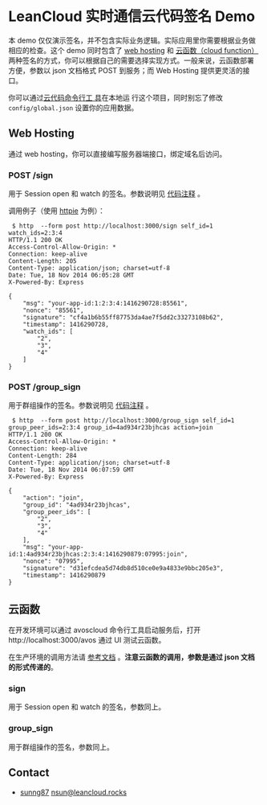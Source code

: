 # LeanCloud 实时通信云代码签名 Demo

本 demo 仅仅演示签名，并不包含实际业务逻辑。实际应用里你需要根据业务做
相应的检查。这个 demo 同时包含了 [web hosting](https://cn.avoscloud.com/docs/cloud_code_guide.html#web-hosting) 和
[云函数（cloud function）](https://cn.avoscloud.com/docs/cloud_code_guide.html#cloud-%E5%87%BD%E6%95%B0)
两种签名的方式，你可以根据自己的需要选择实现方式。一般来说，云函数部署
方便，参数以 json 文档格式 POST 到服务；而 Web Hosting 提供更灵活的接
口。

你可以通过[云代码命令行工
具](https://cn.avoscloud.com/docs/cloud_code_commandline.html)在本地运
行这个项目，同时别忘了修改 `config/global.json` 设置你的应用数据。

## Web Hosting

通过 web hosting，你可以直接编写服务器端接口，绑定域名后访问。

### POST /sign

用于 Session open 和 watch 的签名。参数说明见
[代码注释](https://github.com/leancloud/realtime-messaging-signature-cloudcode/blob/master/cloud/app.js)
。

调用例子（使用 [httpie](http://httpie.org) 为例）：

```
 $ http  --form post http://localhost:3000/sign self_id=1 watch_ids=2:3:4
HTTP/1.1 200 OK
Access-Control-Allow-Origin: *
Connection: keep-alive
Content-Length: 205
Content-Type: application/json; charset=utf-8
Date: Tue, 18 Nov 2014 06:05:28 GMT
X-Powered-By: Express

{
    "msg": "your-app-id:1:2:3:4:1416290728:85561",
    "nonce": "85561",
    "signature": "cf4a1b6b55ff87753da4ae7f5dd2c33273108b62",
    "timestamp": 1416290728,
    "watch_ids": [
        "2",
        "3",
        "4"
    ]
}
```

### POST /group_sign

用于群组操作的签名。参数说明见
[代码注释](https://github.com/leancloud/realtime-messaging-signature-cloudcode/blob/master/cloud/app.js)
。

```
 $ http  --form post http://localhost:3000/group_sign self_id=1 group_peer_ids=2:3:4 group_id=4ad934r23bjhcas action=join
HTTP/1.1 200 OK
Access-Control-Allow-Origin: *
Connection: keep-alive
Content-Length: 284
Content-Type: application/json; charset=utf-8
Date: Tue, 18 Nov 2014 06:07:59 GMT
X-Powered-By: Express

{
    "action": "join",
    "group_id": "4ad934r23bjhcas",
    "group_peer_ids": [
        "2",
        "3",
        "4"
    ],
    "msg": "your-app-id:1:4ad934r23bjhcas:2:3:4:1416290879:07995:join",
    "nonce": "07995",
    "signature": "d31efcdea5d74db8d510ce0e9a4833e9bbc205e3",
    "timestamp": 1416290879
}
```

## 云函数

在开发环境可以通过 avoscloud 命令行工具启动服务后，打开
http://localhost:3000/avos 通过 UI 测试云函数。

在生产环境的调用方法请
[参考文档](https://cn.avoscloud.com/docs/cloud_code_guide.html#%E8%B0%83%E7%94%A8%E4%B8%80%E4%B8%AA%E5%87%BD%E6%95%B0)
。**注意云函数的调用，参数是通过 json 文档的形式传递的**。

### sign

用于 Session open 和 watch 的签名，参数同上。

### group_sign

用于群组操作的签名，参数同上。

## Contact

* [sunng87](https://github.com/sunng87) nsun@leancloud.rocks
